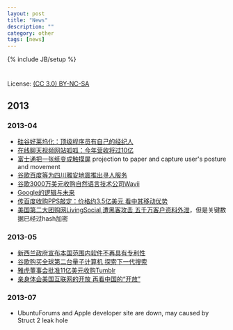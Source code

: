 ```yaml
---
layout: post
title: "News"
description: ""
category: other
tags: [news]
---
```

{% include JB/setup %}
#
License: [(CC 3.0) BY-NC-SA](http://creativecommons.org/licenses/by-nc-sa/3.0/)


## 2013
### 2013-04
* [硅谷好莱坞化：顶级程序员有自己的经纪人](http://money.163.com/13/0411/15/8S6M27S600254TFQ.html)
* [在线聊天视频网站呱呱：今年营收将过10亿](http://tech.163.com/13/0417/17/8SMABFVG000915BF.html)
* [富士通把一张纸变成触摸屏](http://tech.163.com/13/0417/06/8SL4H57Q000915BD.html) projection to paper and capture user's posture and movement
* [谷歌百度等为四川雅安地震推出寻人服务](http://tech.163.com/13/0420/17/8STVCG96000915BF.html)
* [谷歌3000万美元收购自然语言技术公司Wavii](http://tech.163.com/13/0424/04/8T6SJBH5000915BF.html)
* [Google的逻辑与未来](http://tech.163.com/13/0424/08/8T7AK5UL000915BF_all.html#p1)
* [传百度收购PPS敲定：价格约3.5亿美元 看中其移动优势](http://tech.163.com/13/0425/08/8T9V3BQP000915BF.html)
* [美国第二大团购网LivingSocial,遭黑客攻击 五千万客户资料外泄](http://tech.163.com/13/0427/06/8TET2N3K000915BF.html)，但是关键数据已经过hash加密
### 2013-05
* [新西兰政府宣布本国范围内软件不再具有专利性](http://tech.163.com/13/0513/08/8UO9N6L200094MOK.html)
* [谷歌购买全球第二台量子计算机 探索下一代搜索](http://tech.163.com/13/0517/03/8V2336FK000915BF.html)
* [雅虎董事会批准11亿美元收购Tumblr](http://tech.163.com/13/0520/01/8V9H7OLH000915BF.html)
* [亲身体会美国互联网的开放 再看中国的“开放”](http://tech.163.com/13/0527/09/8VSD6RNP000948V8.html)

### 2013-07
* UbuntuForums and Apple developer site are down, may caused by Struct 2 leak hole
